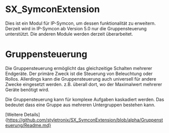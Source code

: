 # SX_SymconExtension

Dies ist ein Modul für IP-Symcon, um dessen funktionalität zu erweitern. Derzeit wird in IP-Symcon ab Version 5.0 nur die Gruppensteuerung unterstützt. Die anderen Module werden derzeit überarbeitet.

# Gruppensteuerung
Die Gruppensteuerung ermöglicht das gleichzeitige Schalten mehrerer Endgeräte. Der primäre Zweck ist die Steuerung von Beleuchtung oder Rollos. Allerdings kann die Gruppensteuerung auch universell für andere Zwecke eingesetzt werden. z.B. überall dort, wo der Maximalwert mehrerer Geräte benötigt wird.

Die Gruppensteuerung kann für komplexe Aufgaben kaskadiert werden. Das bedeutet dass eine Gruppe aus mehreren Untergruppen bestehen kann.

[Weitere Details]{https://github.com/styletronix/SX_SymconExtension/blob/alpha/Gruppensteuerung/Readme.md}
